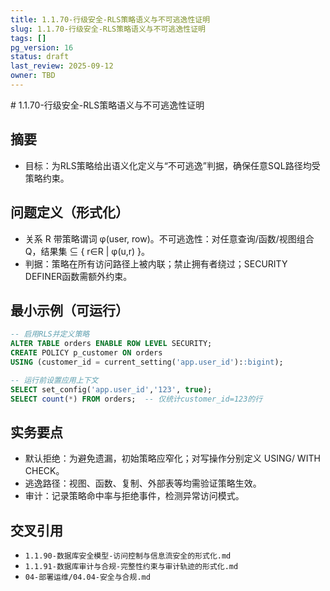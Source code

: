 ```yaml
---
title: 1.1.70-行级安全-RLS策略语义与不可逃逸性证明
slug: 1.1.70-行级安全-RLS策略语义与不可逃逸性证明
tags: []
pg_version: 16
status: draft
last_review: 2025-09-12
owner: TBD
---
```


﻿# 1.1.70-行级安全-RLS策略语义与不可逃逸性证明

## 摘要

- 目标：为RLS策略给出语义化定义与“不可逃逸”判据，确保任意SQL路径均受策略约束。

## 问题定义（形式化）

- 关系 R 带策略谓词 φ(user, row)。不可逃逸性：对任意查询/函数/视图组合 Q，结果集 ⊆ { r∈R | φ(u,r) }。
- 判据：策略在所有访问路径上被内联；禁止拥有者绕过；SECURITY DEFINER函数需额外约束。

## 最小示例（可运行）

```sql
-- 启用RLS并定义策略
ALTER TABLE orders ENABLE ROW LEVEL SECURITY;
CREATE POLICY p_customer ON orders
USING (customer_id = current_setting('app.user_id')::bigint);

-- 运行前设置应用上下文
SELECT set_config('app.user_id','123', true);
SELECT count(*) FROM orders;  -- 仅统计customer_id=123的行
```

## 实务要点

- 默认拒绝：为避免遗漏，初始策略应窄化；对写操作分别定义 USING/ WITH CHECK。
- 逃逸路径：视图、函数、复制、外部表等均需验证策略生效。
- 审计：记录策略命中率与拒绝事件，检测异常访问模式。

## 交叉引用

- `1.1.90-数据库安全模型-访问控制与信息流安全的形式化.md`
- `1.1.91-数据库审计与合规-完整性约束与审计轨迹的形式化.md`
- `04-部署运维/04.04-安全与合规.md`

